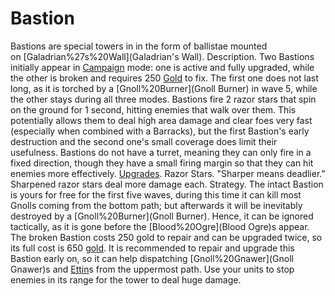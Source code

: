 # Bastion

Bastions are special towers in in the form of ballistae mounted on [Galadrian%27s%20Wall](Galadrian's Wall).
Description.
Two Bastions initially appear in [Campaign](Campaign) mode: one is active and fully upgraded, while the other is broken and requires 250 [Gold](Gold) to fix. The first one does not last long, as it is torched by a [Gnoll%20Burner](Gnoll Burner) in wave 5, while the other stays during all three modes.
Bastions fire 2 razor stars that spin on the ground for 1 second, hitting enemies that walk over them. This potentially allows them to deal high area damage and clear foes very fast (especially when combined with a Barracks), but the first Bastion's early destruction and the second one's small coverage does limit their usefulness.
Bastions do not have a turret, meaning they can only fire in a fixed direction, though they have a small firing margin so that they can hit enemies more effectively.
[Upgrades](Upgrades).
Razor Stars.
 "Sharper means deadlier."
Sharpened razor stars deal more damage each.
Strategy.
The intact Bastion is yours for free for the first five waves, during this time it can kill most Gnolls coming from the bottom path; but afterwards it will be inevitably destroyed by a [Gnoll%20Burner](Gnoll Burner). Hence, it can be ignored tactically, as it is gone before the [Blood%20Ogre](Blood Ogre)s appear.
The broken Bastion costs 250 gold to repair and can be upgraded twice, so its full cost is 650 [gold](gold). It is recommended to repair and upgrade this Bastion early on, so it can help dispatching [Gnoll%20Gnawer](Gnoll Gnawer)s and [Ettin](Ettin)s from the uppermost path. Use your units to stop enemies in its range for the tower to deal huge damage.